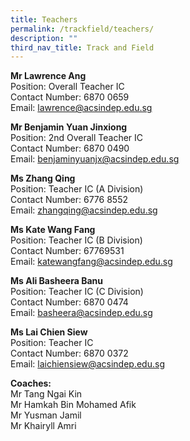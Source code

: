 ```yaml
---
title: Teachers
permalink: /trackfield/teachers/
description: ""
third_nav_title: Track and Field
---
```

**Mr Lawrence Ang**  
Position: Overall Teacher IC  
Contact Number: 6870 0659  
Email: [lawrence@acsindep.edu.sg](mailto:lawrence@acsindep.edu.sg)

**Mr Benjamin Yuan Jinxiong**  
Position: 2nd Overall Teacher IC  
Contact Number: 6870 0490  
Email: [benjaminyuanjx@acsindep.edu.sg](mailto:benjaminyuanjx@acsindep.edu.sg)

**Ms Zhang Qing**  
Position: Teacher IC (A Division)  
Contact Number: 6776 8552  
Email: [zhangqing@acsindep.edu.sg](mailto:zhangqing@acsindep.edu.sg)

**Ms Kate Wang Fang**  
Position: Teacher IC (B Division)  
Contact Number: 67769531  
Email: [katewangfang@acsindep.edu.sg](mailto:katewangfang@acsindep.edu.sg)

**Ms Ali Basheera Banu**  
Position: Teacher IC (C Division)  
Contact Number: 6870 0474  
Email: [basheera@acsindep.edu.sg](mailto:basheera@acsindep.edu.sg)

**Ms Lai Chien Siew**  
Position: Teacher IC  
Contact Number: 6870 0372  
Email: [laichiensiew@acsindep.edu.sg](mailto:laichiensiew@acsindep.edu.sg)

**Coaches:**  
Mr Tang Ngai Kin  
Mr Hamkah Bin Mohamed Afik  
Mr Yusman Jamil  
Mr Khairyll Amri